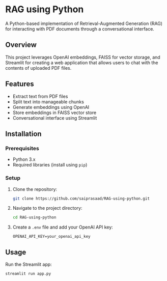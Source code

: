 # RAG using Python

A Python-based implementation of Retrieval-Augmented Generation (RAG) for interacting with PDF documents through a conversational interface.

## Overview

This project leverages OpenAI embeddings, FAISS for vector storage, and Streamlit for creating a web application that allows users to chat with the contents of uploaded PDF files.

## Features

- Extract text from PDF files
- Split text into manageable chunks
- Generate embeddings using OpenAI
- Store embeddings in FAISS vector store
- Conversational interface using Streamlit

## Installation

### Prerequisites

- Python 3.x
- Required libraries (install using `pip`)

### Setup

1. Clone the repository:
    ```bash
    git clone https://github.com/saiprasaad/RAG-using-python.git
    ```

2. Navigate to the project directory:
    ```bash
    cd RAG-using-python
    ```

3. Create a `.env` file and add your OpenAI API key:
    ```env
    OPENAI_API_KEY=your_openai_api_key
    ```

## Usage

Run the Streamlit app:
```bash
streamlit run app.py
